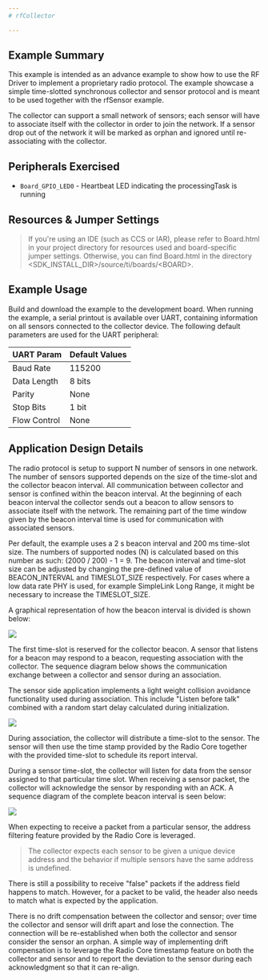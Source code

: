 ```yaml
---
# rfCollector

---
```


## Example Summary

This example is intended as an advance example to show how to use the RF
Driver to implement a proprietary radio protocol. The example showcase a
simple time-slotted synchronous collector and sensor protocol and is meant to
be used together with the rfSensor example.

The collector can support a small network of sensors; each sensor will have to
associate itself with the collector in order to join the network. If a sensor
drop out of the network it will be marked as orphan and ignored until
re-associating with the collector.


## Peripherals Exercised

* `Board_GPIO_LED0`  - Heartbeat LED indicating the processingTask is running

## Resources & Jumper Settings

> If you're using an IDE (such as CCS or IAR), please refer to Board.html in
your project directory for resources used and board-specific jumper settings.
Otherwise, you can find Board.html in the directory
&lt;SDK_INSTALL_DIR&gt;/source/ti/boards/&lt;BOARD&gt;.

## Example Usage

Build and download the example to the development board. When running the
example, a serial printout is available over UART, containing information on all
sensors connected to the collector device. The following default parameters are used for the UART peripheral:

  UART Param     |Default Values
  -------------- |----------------
  Baud Rate      |115200
  Data Length    |8 bits
  Parity         |None
  Stop Bits      |1 bit
  Flow Control   |None

## Application Design Details

The radio protocol is setup to support N number of sensors in one network.
The number of sensors supported depends on the size of the time-slot and the
collector beacon interval. All communication between collector and sensor is
confined within the beacon interval. At the beginning of each beacon interval
the collector sends out a beacon to allow sensors to associate itself with the
network. The remaining part of the time window given by the beacon interval
time is used for communication with associated sensors.

Per default, the example uses a 2 s beacon interval and 200 ms time-slot size.
The numbers of supported nodes (N) is calculated based on this number as
such: (2000 / 200) - 1 = 9. The beacon interval and time-slot size can be
adjusted by changing the pre-defined value of BEACON_INTERVAL and TIMESLOT_SIZE
respectively. For cases where a low data rate PHY is used, for example
SimpleLink Long Range, it might be necessary to increase the TIMESLOT_SIZE.

A graphical representation of how the beacon interval is divided is shown
below:

![](C:\Workspaces\General\resources\beacon_interval_time_slot_dist.png)

The first time-slot is reserved for the collector beacon. A sensor that
listens for a beacon may respond to a beacon, requesting association with the
collector. The sequence diagram below shows the communication exchange between
a collector and sensor during an association.

The sensor side application implements a light weight collision avoidance
functionality used during association. This include "Listen before talk" combined
with a random start delay calculated during initialization.

![](C:\Workspaces\General\resources\association_sequence.png)

During association, the collector will distribute a time-slot to the sensor.
The sensor will then use the time stamp provided by the Radio Core together
with the provided time-slot to schedule its report interval.

During a sensor time-slot, the collector will listen for data from the sensor
assigned to that particular time slot. When receiving a sensor packet, the
collector will acknowledge the sensor by responding with an ACK. A sequence
diagram of the complete beacon interval is seen below:

![](C:\Workspaces\General\resources\complete_sequence.png)

When expecting to receive a packet from a particular sensor, the address
filtering feature provided by the Radio Core is leveraged.

>The collector expects each sensor to be given a unique device address and the
behavior if multiple sensors have the same address is undefined.

There is still a possibility to receive "false" packets if the address field
happens to match. However, for a packet to be valid, the header also needs to
match what is expected by the application.

There is no drift compensation between the collector and sensor; over time the
collector and sensor will drift apart and lose the connection. The connection
will be re-established when both the collector and sensor consider the sensor
an orphan. A simple way of implementing drift compensation is to leverage the
Radio Core timestamp feature on both the collector and sensor and to report
the deviation to the sensor during each acknowledgment so that it can re-align.
